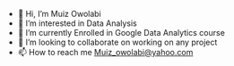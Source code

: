 - 👋 Hi, I’m Muiz Owolabi
- 👀 I’m interested in Data Analysis 
- 🌱 I’m currently Enrolled in Google Data Analytics course
- 💞️ I’m looking to collaborate on working on any project 
- 📫 How to reach me Muiz_owolabi@yahoo.com

<!---
Muiz is a ✨ special ✨ repository because its `README.md` (this file) appears on your GitHub profile.
You can click the Preview link to take a look at your changes.
--->
